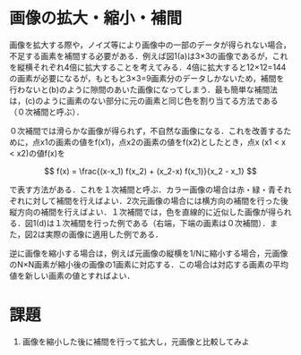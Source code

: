 # 画像の拡大・縮小・補間

画像を拡大する際や，ノイズ等により画像中の一部のデータが得られない場合，不足する画素を補間する必要がある．例えば図1(a)は3×3の画像であるが，これを縦横それぞれ4倍に拡大することを考えてみる．4倍に拡大すると12×12=144の画素が必要になるが，もともと3×3=9画素分のデータしかないため，補間を行わないと(b)のように隙間のあいた画像になってしまう．最も簡単な補間法は，(c)のように画素のない部分に元の画素と同じ色を割り当てる方法である（０次補間と呼ぶ）．

０次補間では滑らかな画像が得られず，不自然な画像になる．これを改善するために，点x1の画素の値をf(x1)，点x2の画素の値をf(x2)としたとき，点x (x1 < x < x2)の値f(x)を

$$
f(x) = \frac{(x-x_1) f(x_2) + (x_2-x) f(x_1)}{x_2 - x_1}
$$

で表す方法がある．これを１次補間と呼ぶ．カラー画像の場合は赤・緑・青それぞれに対して補間を行えばよい．2次元画像の場合には横方向の補間を行った後縦方向の補間を行えばよい．１次補間では，色を直線的に近似した画像が得られる．図1(d)は１次補間を行った例である（右端，下端の画素は０次補間）．また，図2は実際の画像に適用した例である．

逆に画像を縮小する場合は，例えば元画像の縦横を1/Nに縮小する場合，元画像のN×N画素が縮小後の画像の1画素に対応する．この場合は対応する画素の平均値を新しい画素の値とすればよい．




# 課題
1. 画像を縮小した後に補間を行って拡大し，元画像と比較してみよ
